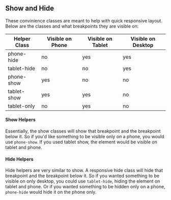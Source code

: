 ## Show and Hide

These convinience classes are meant to help with quick responsive layout. Below are the classes and what breakpoints they are visible on:

| Helper Class | Visible on Phone | Visible on Tablet | Visible on Desktop |
| ------------ | ---------------- | ----------------- | ------------------ |
| phone-hide   | no               | yes               | yes                |
| tablet-hide  | no               | no                | yes                |
| phone-show   | yes              | no                | no                 |
| tablet-show  | yes              | yes               | no                 |
| tablet-only  | no               | yes               | no                 |

#### Show Helpers

Essentially, the show classes will show that breakpoint and the breakpoint below it. So if you'd like something to be visible only on a phone, you would use `phone-show`. If you used tablet show, the element would be visible on tablet and phone.

#### Hide Helpers

Hide helpers are very similar to show. A responsive hide class will hide that breakpoint and the breakpoint below it. So if you wanted something to be visible on only desktop, you could use `tablet-hide`, hiding the element on tablet and phone. Or if you wanted something to be hidden only on a phone, `phone-hide` would hide it on the phone only.

